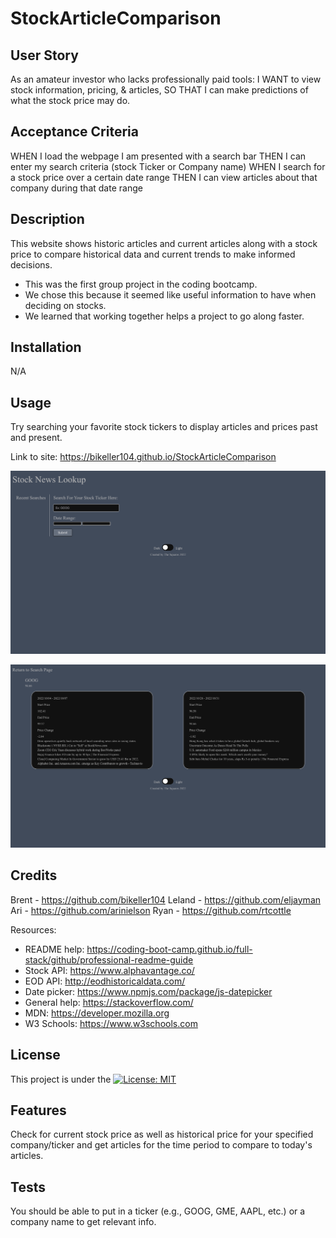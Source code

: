 # StockArticleComparison

## User Story

As an amateur investor who lacks professionally paid tools:
I WANT to view stock information, pricing, & articles,
SO THAT I can make predictions of what the stock price may do.

## Acceptance Criteria

WHEN I load the webpage I am presented with a search bar
THEN I can enter my search criteria (stock Ticker or Company name)
WHEN I search for a stock price over a certain date range
THEN I can view articles about that company during that date range

## Description

This website shows historic articles and current articles along with a stock price to compare historical data and current trends to make informed decisions.

- This was the first group project in the coding bootcamp.
- We chose this because it seemed like useful information to have when deciding on stocks.
- We learned that working together helps a project to go along faster.

## Installation

N/A

## Usage

Try searching your favorite stock tickers to display articles and prices past and present.

Link to site: https://bikeller104.github.io/StockArticleComparison

![Home Page](./screenshot.png)

![Results Page](./screenshot2.png)

## Credits

Brent - https://github.com/bikeller104
Leland - https://github.com/eljayman
Ari - https://github.com/arinielson
Ryan - https://github.com/rtcottle

Resources:

- README help: https://coding-boot-camp.github.io/full-stack/github/professional-readme-guide
- Stock API: https://www.alphavantage.co/
- EOD API: http://eodhistoricaldata.com/
- Date picker: https://www.npmjs.com/package/js-datepicker
- General help: https://stackoverflow.com/
- MDN: https://developer.mozilla.org
- W3 Schools: https://www.w3schools.com

## License

This project is under the [![License: MIT](https://img.shields.io/badge/License-MIT-yellow.svg)](./LICENSE)

## Features

Check for current stock price as well as historical price for your specified company/ticker and get articles for the time period to compare to today's articles.

## Tests

You should be able to put in a ticker (e.g., GOOG, GME, AAPL, etc.) or a company name to get relevant info.
